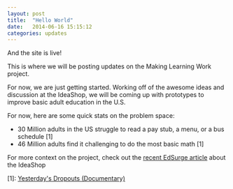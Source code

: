 ```yaml
---
layout: post
title:  "Hello World"
date:   2014-06-16 15:15:12
categories: updates
---
```


And the site is live! 

This is where we will be posting updates on the Making Learning Work project.

For now, we are just getting started. Working off of the awesome ideas and discussion at the IdeaShop, we will be coming up with prototypes to improve basic adult education in the U.S.

For now, here are some quick stats on the problem space:

- 30 Million adults in the US struggle to read a pay stub, a menu, or a bus schedule [1]
- 46 Million adults find it challenging to do the most basic math [1]

For more context on the project, check out the [recent EdSurge article](https://www.edsurge.com/n/2014-05-29-adult-learning-innovations-take-root-at-mit) about the IdeaShop 

[1]: [Yesterday's Dropouts (Documentary)](http://breakingground.wamu.org/)
